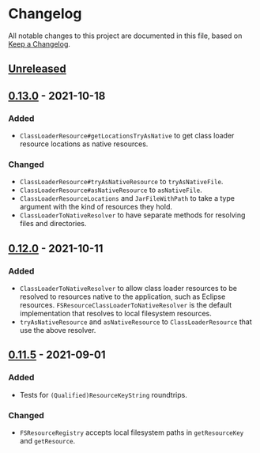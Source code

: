 # Changelog
All notable changes to this project are documented in this file, based on [Keep a Changelog](https://keepachangelog.com/en/1.0.0/).


## [Unreleased]


## [0.13.0] - 2021-10-18
### Added
- `ClassLoaderResource#getLocationsTryAsNative` to get class loader resource locations as native resources.

### Changed
- `ClassLoaderResource#tryAsNativeResource` to `tryAsNativeFile`.
- `ClassLoaderResource#asNativeResource` to `asNativeFile`.
- `ClassLoaderResourceLocations` and `JarFileWithPath` to take a type argument with the kind of resources they hold.
- `ClassLoaderToNativeResolver` to have separate methods for resolving files and directories.


## [0.12.0] - 2021-10-11
### Added
- `ClassLoaderToNativeResolver` to allow class loader resources to be resolved to resources native to the application, such as Eclipse resources. `FSResourceClassLoaderToNativeResolver` is the default implementation that resolves to local filesystem resources.
- `tryAsNativeResource` and `asNativeResource` to `ClassLoaderResource` that use the above resolver.


## [0.11.5] - 2021-09-01
### Added
- Tests for `(Qualified)ResourceKeyString` roundtrips.

### Changed
- `FSResourceRegistry` accepts local filesystem paths in `getResourceKey` and `getResource`.


[Unreleased]: https://github.com/metaborg/resource/compare/release-0.13.0...HEAD
[0.13.0]: https://github.com/metaborg/resource/compare/release-0.12.0...release-0.13.0
[0.12.0]: https://github.com/metaborg/resource/compare/release-0.11.5...release-0.12.0
[0.11.5]: https://github.com/metaborg/resource/compare/release-0.11.4...release-0.11.5
